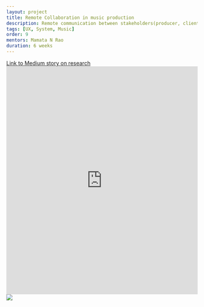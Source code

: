 ```yaml
---
layout: project
title: Remote Collaboration in music production
description: Remote communication between stakeholders(producer, client and musicians)
tags: [UX, System, Music]
order: 9
mentors: Mamata N Rao
duration: 6 weeks
---
```


<div class="w-100 content">
  <a class="btn btn-secondary mb-2" href="https://medium.com/students-nidblr/collaboration-in-music-production-a-design-research-analysis-case-study-ccb93de0c9bb" target="_blank">
    Link to Medium story on research
  </a>
  <iframe width="100%" height="600px" src="https://www.youtube.com/embed/9urDDb7SXWo?rel=0" frameborder="0" allow="accelerometer; autoplay; clipboard-write; encrypted-media; gyroscope; picture-in-picture" allowfullscreen></iframe>
  <img class="w-100" src="/assets/{{page.url}}/assets/images/main.png" />
</div>
